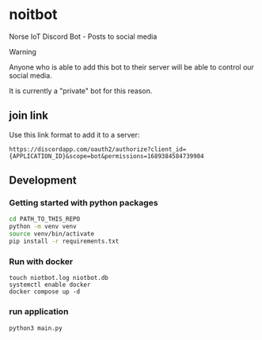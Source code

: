 # noitbot
Norse IoT Discord Bot - Posts to social media


> [!WARNING]
> Anyone who is able to add this bot to their server will be able to control our social media.
> 
> It is currently a "private" bot for this reason.


## join link

Use this link format to add it to a server:

`https://discordapp.com/oauth2/authorize?client_id={APPLICATION_ID}&scope=bot&permissions=1689384584739904`

## Development

### Getting started with python packages

```bash
cd PATH_TO_THIS_REPO
python -m venv venv
source venv/bin/activate
pip install -r requirements.txt
```

### Run with docker

```
touch niotbot.log niotbot.db
systemctl enable docker
docker compose up -d
```

### run application

```bash
python3 main.py
```
